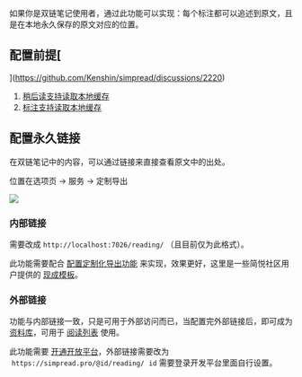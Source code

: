 如果你是双链笔记使用者，通过此功能可以实现：每个标注都可以追述到原文，且是在本地永久保存的原文对应的位置。


## 配置前提[



](https://github.com/Kenshin/simpread/discussions/2220)

1. [稍后读支持读取本地缓存](https://www.yuque.com/kenshin/ggvzax/gmq2ck?view=doc_embed)
1. [标注支持读取本地缓存](https://www.yuque.com/kenshin/ggvzax/vv6avv?view=doc_embed)



## 配置永久链接


在双链笔记中的内容，可以通过链接来直接查看原文中的出处。


位置在选项页 → 服务 → 定制导出


![](https://user-images.githubusercontent.com/81074/145700260-c4c8bf82-95ed-4668-a8ad-366129df82c6.png#crop=0&crop=0&crop=1&crop=1&id=QLdpV&originHeight=928&originWidth=1881&originalType=binary&ratio=1&rotation=0&showTitle=false&status=done&style=none&title=)


### 内部链接


需要改成 `http://localhost:7026/reading/` （且目前仅为此格式）。


此功能需要配合 [配置定制化导出功能](https://www.yuque.com/kenshin/ggvzax/scqveh?view=doc_embed) 来实现，效果更好，这里是一些简悦社区用户提供的 [现成模板](https://github.com/Kenshin/simpread/discussions/2153)。


### 外部链接


功能与内部链接一致，只是可用于外部访问而已，当配置完外部链接后，即可成为 [资料库](https://github.com/Kenshin/simpread/discussions/2956)，可用于 [阅读列表](https://github.com/Kenshin/simpread/discussions/2954) 使用。


此功能需要 [开通开放平台](https://www.yuque.com/kenshin/simpread/ieu1w6?view=doc_embed)，外部链接需要改为  `https://simpread.pro/@id/reading/`  `id` 需要登录开发平台里面自行设置。
​

